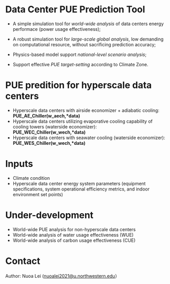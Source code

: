 # Data Center PUE Prediction Tool

* A simple simulation tool for *world-wide analysis* of data centers energy performace (power usage effectiveness);
  
* A robust simulation tool for *large-scale global analysis*, low demanding on computational resource, without sacrificing prediction accuracy;

* Physics-based model support *national-level scenario analysis*;

* Support effective *PUE target-setting* according to Climate Zone.


  
# PUE predition for hyperscale data centers

* Hyperscale data centers with airside economizer + adiabatic cooling: __PUE_AE_Chiller(w_aech,*data)__
* Hyperscale data centers utilizing evaporative cooling capability of cooling towers (waterside economizer): __PUE_WEC_Chiller(w_wech,*data)__
* Hyperscale data centers with seawater cooling (waterside economizer): __PUE_WES_Chiller(w_wech,*data)__

# Inputs

* Climate condition
* Hyperscale data center energy system parameters (equipment specifications, system operational efficiency metrics, and indoor environment set points)


# Under-development

* World-wide PUE analysis for non-hyperscale data centers
* World-wide analysis of water usage effectiveness (WUE)
* World-wide analysis of carbon usage effectiveness (CUE)


# Contact
Author: Nuoa Lei (nuoalei2021@u.northwestern.edu）

